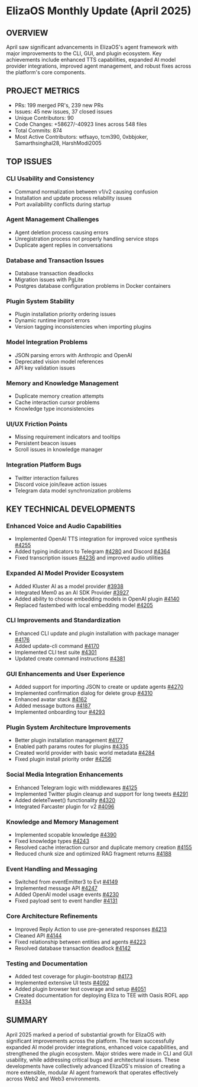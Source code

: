 # ElizaOS Monthly Update (April 2025)

## OVERVIEW
April saw significant advancements in ElizaOS's agent framework with major improvements to the CLI, GUI, and plugin ecosystem. Key achievements include enhanced TTS capabilities, expanded AI model provider integrations, improved agent management, and robust fixes across the platform's core components.

## PROJECT METRICS
- PRs: 199 merged PR's, 239 new PRs
- Issues: 45 new issues, 37 closed issues
- Unique Contributors: 90
- Code Changes: +58627/-40923 lines across 548 files
- Total Commits: 874
- Most Active Contributors: wtfsayo, tcm390, 0xbbjoker, Samarthsinghal28, HarshModi2005

## TOP ISSUES

### CLI Usability and Consistency
- Command normalization between v1/v2 causing confusion
- Installation and update process reliability issues
- Port availability conflicts during startup

### Agent Management Challenges
- Agent deletion process causing errors
- Unregistration process not properly handling service stops
- Duplicate agent replies in conversations

### Database and Transaction Issues
- Database transaction deadlocks
- Migration issues with PgLite
- Postgres database configuration problems in Docker containers

### Plugin System Stability
- Plugin installation priority ordering issues
- Dynamic runtime import errors
- Version tagging inconsistencies when importing plugins

### Model Integration Problems
- JSON parsing errors with Anthropic and OpenAI
- Deprecated vision model references
- API key validation issues

### Memory and Knowledge Management
- Duplicate memory creation attempts
- Cache interaction cursor problems
- Knowledge type inconsistencies

### UI/UX Friction Points
- Missing requirement indicators and tooltips
- Persistent beacon issues
- Scroll issues in knowledge manager

### Integration Platform Bugs
- Twitter interaction failures
- Discord voice join/leave action issues
- Telegram data model synchronization problems

## KEY TECHNICAL DEVELOPMENTS

### Enhanced Voice and Audio Capabilities
- Implemented OpenAI TTS integration for improved voice synthesis [#4255](https://github.com/elizaos/eliza/pull/4255)
- Added typing indicators to Telegram [#4280](https://github.com/elizaos/eliza/pull/4280) and Discord [#4364](https://github.com/elizaos/eliza/pull/4364)
- Fixed transcription issues [#4236](https://github.com/elizaos/eliza/pull/4236) and improved audio utilities

### Expanded AI Model Provider Ecosystem
- Added Kluster AI as a model provider [#3938](https://github.com/elizaos/eliza/pull/3938)
- Integrated Mem0 as an AI SDK Provider [#3927](https://github.com/elizaos/eliza/pull/3927)
- Added ability to choose embedding models in OpenAI plugin [#4140](https://github.com/elizaos/eliza/pull/4140)
- Replaced fastembed with local embedding model [#4205](https://github.com/elizaos/eliza/pull/4205)

### CLI Improvements and Standardization
- Enhanced CLI update and plugin installation with package manager [#4176](https://github.com/elizaos/eliza/pull/4176)
- Added update-cli command [#4170](https://github.com/elizaos/eliza/pull/4170)
- Implemented CLI test suite [#4301](https://github.com/elizaos/eliza/pull/4301)
- Updated create command instructions [#4381](https://github.com/elizaos/eliza/pull/4381)

### GUI Enhancements and User Experience
- Added support for importing JSON to create or update agents [#4270](https://github.com/elizaos/eliza/pull/4270)
- Implemented confirmation dialog for delete group [#4310](https://github.com/elizaos/eliza/pull/4310)
- Enhanced avatar stack [#4162](https://github.com/elizaos/eliza/pull/4162)
- Added message buttons [#4187](https://github.com/elizaos/eliza/pull/4187)
- Implemented onboarding tour [#4293](https://github.com/elizaos/eliza/pull/4293)

### Plugin System Architecture Improvements
- Better plugin installation management [#4177](https://github.com/elizaos/eliza/pull/4177)
- Enabled path params routes for plugins [#4335](https://github.com/elizaos/eliza/pull/4335)
- Created world provider with basic world metadata [#4284](https://github.com/elizaos/eliza/pull/4284)
- Fixed plugin install priority order [#4256](https://github.com/elizaos/eliza/pull/4256)

### Social Media Integration Enhancements
- Enhanced Telegram logic with middlewares [#4125](https://github.com/elizaos/eliza/pull/4125)
- Implemented Twitter plugin cleanup and support for long tweets [#4291](https://github.com/elizaos/eliza/pull/4291)
- Added deleteTweet() functionality [#4320](https://github.com/elizaos/eliza/pull/4320)
- Integrated Farcaster plugin for v2 [#4096](https://github.com/elizaos/eliza/pull/4096)

### Knowledge and Memory Management
- Implemented scopable knowledge [#4390](https://github.com/elizaos/eliza/pull/4390)
- Fixed knowledge types [#4243](https://github.com/elizaos/eliza/pull/4243)
- Resolved cache interaction cursor and duplicate memory creation [#4155](https://github.com/elizaos/eliza/pull/4155)
- Reduced chunk size and optimized RAG fragment returns [#4188](https://github.com/elizaos/eliza/pull/4188)

### Event Handling and Messaging
- Switched from eventEmitter3 to Evt [#4149](https://github.com/elizaos/eliza/pull/4149)
- Implemented message API [#4247](https://github.com/elizaos/eliza/pull/4247)
- Added OpenAI model usage events [#4230](https://github.com/elizaos/eliza/pull/4230)
- Fixed payload sent to event handler [#4131](https://github.com/elizaos/eliza/pull/4131)

### Core Architecture Refinements
- Improved Reply Action to use pre-generated responses [#4213](https://github.com/elizaos/eliza/pull/4213)
- Cleaned API [#4144](https://github.com/elizaos/eliza/pull/4144)
- Fixed relationship between entities and agents [#4223](https://github.com/elizaos/eliza/pull/4223)
- Resolved database transaction deadlock [#4142](https://github.com/elizaos/eliza/pull/4142)

### Testing and Documentation
- Added test coverage for plugin-bootstrap [#4173](https://github.com/elizaos/eliza/pull/4173)
- Implemented extensive UI tests [#4092](https://github.com/elizaos/eliza/pull/4092)
- Added plugin browser test coverage and setup [#4051](https://github.com/elizaos/eliza/pull/4051)
- Created documentation for deploying Eliza to TEE with Oasis ROFL app [#4334](https://github.com/elizaos/eliza/pull/4334)

## SUMMARY

April 2025 marked a period of substantial growth for ElizaOS with significant improvements across the platform. The team successfully expanded AI model provider integrations, enhanced voice capabilities, and strengthened the plugin ecosystem. Major strides were made in CLI and GUI usability, while addressing critical bugs and architectural issues. These developments have collectively advanced ElizaOS's mission of creating a more extensible, modular AI agent framework that operates effectively across Web2 and Web3 environments.